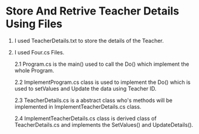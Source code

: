 # Store And Retrive Teacher Details Using Files
1. I used TeacherDetails.txt to store the details of the Teacher.

2. I used Four.cs Files.

    2.1 Program.cs is the main() used to call the Do() which implement the whole Program.
    
    2.2 ImplementProgram.cs class is used to implement the Do() which is used to setValues and Update the data using Teacher ID.
    
    2.3 TeacherDetails.cs is a abstract class who's methods will be implemented in ImplementTeacherDetails.cs class.
    
    2.4 ImplementTeacherDetails.cs class is derived class of TeacherDetails.cs and implements the SetValues() and UpdateDetails().
